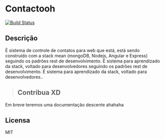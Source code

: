 # Contactooh
[![Build Status](https://travis-ci.org/caiocutrim/contactooh.svg?branch=master)](https://travis-ci.org/caiocutrim/contactooh)

## Descrição
É sistema de controle de contatos para web que está, está sendo construído com a stack mean (mongoDB, Nodejs, Angular e Express)
seguindo os padrões rest de desenvolvimento.
É sistema para aprendizado da stack, voltado para desenvolvedores
seguindo os padrões rest de desenvolvimento.
É sistema para aprendizado da stack, voltado para desenvolvedores..

> ## Contribua XD
Em breve teremos uma documentação descente ahahaha
## Licensa 
MIT
